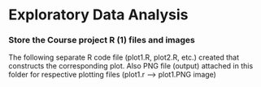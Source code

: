 # Exploratory Data Analysis

### Store the Course project R (1) files and images 
The following separate R code file (plot1.R, plot2.R, etc.) created that constructs the corresponding plot. Also PNG file (output) attached in this folder for respective plotting files (plot1.r --> plot1.PNG image)
